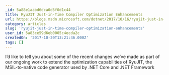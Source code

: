 ```yaml
---
_id: 5a88e1aabd6dca0d5f0d1c44
title: RyuJIT Just-in-Time Compiler Optimization Enhancements
url: https://blogs.msdn.microsoft.com/dotnet/2017/10/16/ryujit-just-in-time-compiler-optimization-enhancements/
category: articles
slug: 'ryujit-just-in-time-compiler-optimization-enhancements'
user_id: 5a83ce59d6eb0005c4ecda2c
createdOn: '2017-10-20T13:21:46.000Z'
tags: []
---
```


I’d like to tell you about some of the recent changes we’ve made as part of our ongoing work to extend the optimization capabilities of RyuJIT, the MSIL-to-native code generator used by .NET Core and .NET Framework
